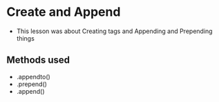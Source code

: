 Create and Append
=================

+ This lesson was about Creating tags and Appending and Prepending things

Methods used
-----------------
+ .appendto()
+ .prepend()
+ .append()
